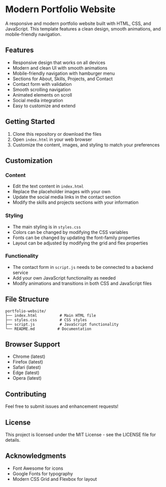 # Modern Portfolio Website

A responsive and modern portfolio website built with HTML, CSS, and JavaScript. This template features a clean design, smooth animations, and mobile-friendly navigation.

## Features

- Responsive design that works on all devices
- Modern and clean UI with smooth animations
- Mobile-friendly navigation with hamburger menu
- Sections for About, Skills, Projects, and Contact
- Contact form with validation
- Smooth scrolling navigation
- Animated elements on scroll
- Social media integration
- Easy to customize and extend

## Getting Started

1. Clone this repository or download the files
2. Open `index.html` in your web browser
3. Customize the content, images, and styling to match your preferences

## Customization

### Content
- Edit the text content in `index.html`
- Replace the placeholder images with your own
- Update the social media links in the contact section
- Modify the skills and projects sections with your information

### Styling
- The main styling is in `styles.css`
- Colors can be changed by modifying the CSS variables
- Fonts can be changed by updating the font-family properties
- Layout can be adjusted by modifying the grid and flex properties

### Functionality
- The contact form in `script.js` needs to be connected to a backend service
- Add your own JavaScript functionality as needed
- Modify animations and transitions in both CSS and JavaScript files

## File Structure

```
portfolio-website/
├── index.html          # Main HTML file
├── styles.css          # CSS styles
├── script.js           # JavaScript functionality
└── README.md          # Documentation
```

## Browser Support

- Chrome (latest)
- Firefox (latest)
- Safari (latest)
- Edge (latest)
- Opera (latest)

## Contributing

Feel free to submit issues and enhancement requests!

## License

This project is licensed under the MIT License - see the LICENSE file for details.

## Acknowledgments

- Font Awesome for icons
- Google Fonts for typography
- Modern CSS Grid and Flexbox for layout 